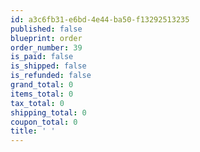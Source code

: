 ```yaml
---
id: a3c6fb31-e6bd-4e44-ba50-f13292513235
published: false
blueprint: order
order_number: 39
is_paid: false
is_shipped: false
is_refunded: false
grand_total: 0
items_total: 0
tax_total: 0
shipping_total: 0
coupon_total: 0
title: ' '
---
```

